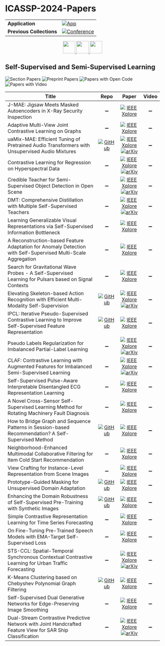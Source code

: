 # ICASSP-2024-Papers

<table>
    <tr>
        <td><strong>Application</strong></td>
        <td>
            <a href="https://huggingface.co/spaces/DmitryRyumin/NewEraAI-Papers" style="float:left;">
                <img src="https://img.shields.io/badge/🤗-NewEraAI--Papers-FFD21F.svg" alt="App" />
            </a>
        </td>
    </tr>
    <tr>
        <td><strong>Previous Collections</strong></td>
        <td>
            <a href="https://github.com/DmitryRyumin/ICASSP-2023-24-Papers/blob/main/README_2023.md">
                <img src="http://img.shields.io/badge/ICASSP-2023-0073AE.svg" alt="Conference">
            </a>
        </td>
    </tr>
</table>

<div align="center">
    <a href="https://github.com/DmitryRyumin/ICASSP-2023-24-Papers/blob/main/sections/2024/main/AASP-L4.md">
        <img src="https://cdn.jsdelivr.net/gh/DmitryRyumin/NewEraAI-Papers@main/images/left.svg" width="40" alt="" />
    </a>
    <a href="https://github.com/DmitryRyumin/ICASSP-2023-24-Papers/">
        <img src="https://cdn.jsdelivr.net/gh/DmitryRyumin/NewEraAI-Papers@main/images/home.svg" width="40" alt="" />
    </a>
    <a href="https://github.com/DmitryRyumin/ICASSP-2023-24-Papers/blob/main/sections/2024/main/SLP-L8.md">
        <img src="https://cdn.jsdelivr.net/gh/DmitryRyumin/NewEraAI-Papers@main/images/right.svg" width="40" alt="" />
    </a>
</div>

## Self-Supervised and Semi-Supervised Learning

![Section Papers](https://img.shields.io/badge/Section%20Papers-26-42BA16) ![Preprint Papers](https://img.shields.io/badge/Preprint%20Papers-7-b31b1b) ![Papers with Open Code](https://img.shields.io/badge/Papers%20with%20Open%20Code-2-1D7FBF) ![Papers with Video](https://img.shields.io/badge/Papers%20with%20Video-0-FF0000)

| **Title** | **Repo** | **Paper** | **Video** |
|-----------|:--------:|:---------:|:---------:|
| J-MAE: Jigsaw Meets Masked Autoencoders in X-Ray Security Inspection | :heavy_minus_sign: | [![IEEE Xplore](https://img.shields.io/badge/IEEE-10448091-E4A42C.svg)](https://ieeexplore.ieee.org/document/10448091) | :heavy_minus_sign: |
| Adaptive Multi-View Joint Contrastive Learning on Graphs | :heavy_minus_sign: | [![IEEE Xplore](https://img.shields.io/badge/IEEE-10447431-E4A42C.svg)](https://ieeexplore.ieee.org/document/10447431) | :heavy_minus_sign: |
| uaMix-MAE: Efficient Tuning of Pretrained Audio Transformers with Unsupervised Audio Mixtures | [![GitHub](https://img.shields.io/github/stars/PLAN-Lab/uamix-MAE?style=flat)](https://github.com/PLAN-Lab/uamix-MAE) | [![IEEE Xplore](https://img.shields.io/badge/IEEE-10446342-E4A42C.svg)](https://ieeexplore.ieee.org/document/10446342) <br /> [![arXiv](https://img.shields.io/badge/arXiv-2403.09579-b31b1b.svg)](https://arxiv.org/abs/2403.09579) | :heavy_minus_sign: |
| Contrastive Learning for Regression on Hyperspectral Data | :heavy_minus_sign: | [![IEEE Xplore](https://img.shields.io/badge/IEEE-10447980-E4A42C.svg)](https://ieeexplore.ieee.org/document/10447980) <br /> [![arXiv](https://img.shields.io/badge/arXiv-2403.17014-b31b1b.svg)](https://arxiv.org/abs/2403.17014) | :heavy_minus_sign: |
| Credible Teacher for Semi-Supervised Object Detection in Open Scene | :heavy_minus_sign: | [![IEEE Xplore](https://img.shields.io/badge/IEEE-10446485-E4A42C.svg)](https://ieeexplore.ieee.org/document/10446485) <br /> [![arXiv](https://img.shields.io/badge/arXiv-2401.00695-b31b1b.svg)](https://arxiv.org/abs/2401.00695) | :heavy_minus_sign: |
| DMT: Comprehensive Distillation with Multiple Self-Supervised Teachers | :heavy_minus_sign: | [![IEEE Xplore](https://img.shields.io/badge/IEEE-10446419-E4A42C.svg)](https://ieeexplore.ieee.org/document/10446419) <br /> [![arXiv](https://img.shields.io/badge/arXiv-2312.11938-b31b1b.svg)](https://arxiv.org/abs/2312.11938) | :heavy_minus_sign: |
| Learning Generalizable Visual Representations via Self-Supervised Information Bottleneck | :heavy_minus_sign: | [![IEEE Xplore](https://img.shields.io/badge/IEEE-10446545-E4A42C.svg)](https://ieeexplore.ieee.org/document/10446545) | :heavy_minus_sign: |
| A Reconstruction-based Feature Adaptation for Anomaly Detection with Self-Supervised Multi-Scale Aggregation | :heavy_minus_sign: | [![IEEE Xplore](https://img.shields.io/badge/IEEE-10446766-E4A42C.svg)](https://ieeexplore.ieee.org/document/10446766) | :heavy_minus_sign: |
| Search for Gravitational Wave Probes - A Self-Supervised Learning for Pulsars based on Signal Contexts | :heavy_minus_sign: | [![IEEE Xplore](https://img.shields.io/badge/IEEE-10446944-E4A42C.svg)](https://ieeexplore.ieee.org/document/10446944) | :heavy_minus_sign: |
| Elevating Skeleton-based Action Recognition with Efficient Multi-Modality Self-Supervision | [![GitHub](https://img.shields.io/github/stars/desehuileng0o0/IKEM?style=flat)](https://github.com/desehuileng0o0/IKEM) | [![IEEE Xplore](https://img.shields.io/badge/IEEE-10447178-E4A42C.svg)](https://ieeexplore.ieee.org/document/10447178) <br /> [![arXiv](https://img.shields.io/badge/arXiv-2309.12009-b31b1b.svg)](https://arxiv.org/abs/2309.12009) | :heavy_minus_sign: |
| IPCL: Iterative Pseudo-Supervised Contrastive Learning to Improve Self-Supervised Feature Representation | [![GitHub](https://img.shields.io/github/stars/SonalKumar95/IPCL?style=flat)](https://github.com/SonalKumar95/IPCL) | [![IEEE Xplore](https://img.shields.io/badge/IEEE-10447607-E4A42C.svg)](https://ieeexplore.ieee.org/document/10447607) | :heavy_minus_sign: |
| Pseudo Labels Regularization for Imbalanced Partial-Label Learning | :heavy_minus_sign: | [![IEEE Xplore](https://img.shields.io/badge/IEEE-10448034-E4A42C.svg)](https://ieeexplore.ieee.org/document/10448034) <br /> [![arXiv](https://img.shields.io/badge/arXiv-2303.03946-b31b1b.svg)](https://arxiv.org/abs/2303.03946) | :heavy_minus_sign: |
| CLAF: Contrastive Learning with Augmented Features for Imbalanced Semi-Supervised Learning | :heavy_minus_sign: | [![IEEE Xplore](https://img.shields.io/badge/IEEE-10446881-E4A42C.svg)](https://ieeexplore.ieee.org/document/10446881) <br /> [![arXiv](https://img.shields.io/badge/arXiv-2312.09598-b31b1b.svg)](https://arxiv.org/abs/2312.09598) | :heavy_minus_sign: |
| Self-Supervised Pulse-Aware Interpretable Disentangled ECG Representation Learning | :heavy_minus_sign: | [![IEEE Xplore](https://img.shields.io/badge/IEEE-10447945-E4A42C.svg)](https://ieeexplore.ieee.org/document/10447945) | :heavy_minus_sign: |
| A Novel Cross-Sensor Self-Supervised Learning Method for Rotating Machinery Fault Diagnosis | :heavy_minus_sign: | [![IEEE Xplore](https://img.shields.io/badge/IEEE-10447960-E4A42C.svg)](https://ieeexplore.ieee.org/document/10447960) | :heavy_minus_sign: |
| How to Bridge Graph and Sequence Patterns in Session-based Recommendation? A Self-Supervised Method | [![GitHub](https://img.shields.io/github/stars/WuXinglong-HIT/DC-Rec?style=flat)](https://github.com/WuXinglong-HIT/DC-Rec) | [![IEEE Xplore](https://img.shields.io/badge/IEEE-10445864-E4A42C.svg)](https://ieeexplore.ieee.org/document/10445864) | :heavy_minus_sign: |
| Neighborhood-Enhanced Multimodal Collaborative Filtering for Item Cold Start Recommendation | :heavy_minus_sign: | [![IEEE Xplore](https://img.shields.io/badge/IEEE-10446911-E4A42C.svg)](https://ieeexplore.ieee.org/document/10446911) | :heavy_minus_sign: |
| View Crafting for Instance-Level Representation from Scene Images | :heavy_minus_sign: | [![IEEE Xplore](https://img.shields.io/badge/IEEE-10448043-E4A42C.svg)](https://ieeexplore.ieee.org/document/10448043) | :heavy_minus_sign: |
| Prototype-Guided Masking for Unsupervised Domain Adaptation | [![GitHub](https://img.shields.io/github/stars/Tsai-chia-hsiang/Rare-Class-Enhancing-and-Prototype-Guided-Patch-Wise-Masking-for-Unsupervised-Domain-Adaptation?style=flat)](https://github.com/Tsai-chia-hsiang/Rare-Class-Enhancing-and-Prototype-Guided-Patch-Wise-Masking-for-Unsupervised-Domain-Adaptation) | [![IEEE Xplore](https://img.shields.io/badge/IEEE-10447415-E4A42C.svg)](https://ieeexplore.ieee.org/document/10447415) | :heavy_minus_sign: |
| Enhancing the Domain Robustness of Self-Supervised Pre-Training with Synthetic Images | [![GitHub](https://img.shields.io/github/stars/has97/Diffusion_pretraining?style=flat)](https://github.com/has97/Diffusion_pretraining) | [![IEEE Xplore](https://img.shields.io/badge/IEEE-10447665-E4A42C.svg)](https://ieeexplore.ieee.org/document/10447665) | :heavy_minus_sign: |
| Simple Contrastive Representation Learning for Time Series Forecasting | :heavy_minus_sign: | [![IEEE Xplore](https://img.shields.io/badge/IEEE-10446875-E4A42C.svg)](https://ieeexplore.ieee.org/document/10446875) | :heavy_minus_sign: |
| On Fine-Tuning Pre-Trained Speech Models with EMA-Target Self-Supervised Loss | :heavy_minus_sign: | [![IEEE Xplore](https://img.shields.io/badge/IEEE-10446468-E4A42C.svg)](https://ieeexplore.ieee.org/document/10446468) | :heavy_minus_sign: |
| STS-CCL: Spatial-Temporal Synchronous Contextual Contrastive Learning for Urban Traffic Forecasting | :heavy_minus_sign: | [![IEEE Xplore](https://img.shields.io/badge/IEEE-10446624-E4A42C.svg)](https://ieeexplore.ieee.org/document/10446624) <br /> [![arXiv](https://img.shields.io/badge/arXiv-2307.02507-b31b1b.svg)](https://arxiv.org/abs/2307.02507) | :heavy_minus_sign: |
| K-Means Clustering based on Chebyshev Polynomial Graph Filtering | [![GitHub](https://img.shields.io/github/stars/lxh8684/CGFKM?style=flat)](https://github.com/lxh8684/CGFKM) | [![IEEE Xplore](https://img.shields.io/badge/IEEE-10446384-E4A42C.svg)](https://ieeexplore.ieee.org/document/10446384) | :heavy_minus_sign: |
| Self-Supervised Dual Generative Networks for Edge-Preserving Image Smoothing | :heavy_minus_sign: | [![IEEE Xplore](https://img.shields.io/badge/IEEE-10448288-E4A42C.svg)](https://ieeexplore.ieee.org/document/10448288) | :heavy_minus_sign: |
| Dual-Stream Contrastive Predictive Network with Joint Handcrafted Feature View for SAR Ship Classification | :heavy_minus_sign: | [![IEEE Xplore](https://img.shields.io/badge/IEEE-10446741-E4A42C.svg)](https://ieeexplore.ieee.org/document/10446741) <br /> [![arXiv](https://img.shields.io/badge/arXiv-2311.15202-b31b1b.svg)](https://arxiv.org/abs/2311.15202) | :heavy_minus_sign: |
